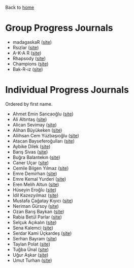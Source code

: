 Back to [home](https://mef-bda503.github.io)

# Group Progress Journals

+ madagaskaR ([site](https://pjournal.github.io/mef04g-madagaskar))
+ Rsızlar ([site](https://pjournal.github.io/mef04g-rsizlar))
+ A-K-A R ([site](https://pjournal.github.io/mef04g-a-k-a-r))
+ Rhapsody ([site](https://pjournal.github.io/mef04g-rhapsody))
+ Champions ([site](https://pjournal.github.io/mef04g-champions)) 
+ Bak-R-ız ([site](https://pjournal.github.io/mef04g-bak-r-iz))

# Individual Progress Journals

Ordered by first name.

+ Ahmet Emin Sarıcaoğlu ([site](https://pjournal.github.io/mef04-ahmeteminsa))
+ Ali Altıntaş ([site](https://pjournal.github.io/mef04-alialtintas/))
+ Alican Sevimay ([site](https://pjournal.github.io/mef04-AlicanSevimay))
+ Alihan Büyükeken ([site](https://pjournal.github.io/mef04-alihanb))
+ Aliihsan Cem Yüzbaşıoğlu ([site](https://pjournal.github.io/mef04-cemyzbs))
+ Atacan Bayseferoğulları ([site](https://pjournal.github.io/mef04-atacansefer))
+ Aybike Dilek ([site](https://pjournal.github.io/mef04-AybikeDilek))
+ Barış Sivas ([site](https://pjournal.github.io/mef04-sivasbaris))
+ Buğra Balantekın ([site](https://pjournal.github.io/mef04-Balantekin))
+ Caner Uçar ([site](https://pjournal.github.io/mef04-cnrucr))
+ Cemile Bilgen Yılmaz ([site](https://pjournal.github.io/mef04-BilgenYilmaz))
+ Emre Demirhan ([site](https://pjournal.github.io/mef04-demirhanemre))
+ Emre Kemal Yurderi ([site](https://pjournal.github.io/mef04-emreyurderi))
+ Eren Melih Altun ([site](https://pjournal.github.io/mef04-erenaltunn))
+ Hüseyin Eroğlu ([site](https://pjournal.github.io/mef04-erogluh))
+ İdil Kazezyılmaz ([site](https://pjournal.github.io/mef04-idilkylmz))
+ Mustafa Çağatay Kıyıcı ([site](https://pjournal.github.io/mef04-cagataykiyici))
+ Neriman Gürsoy ([site](https://pjournal.github.io/mef04-nerigrsy))
+ Ozan Barış Baykan ([site](https://pjournal.github.io/mef04-baykano))
+ Rabia Betül Parlar ([site](https://pjournal.github.io/mef04-parlarbetul))
+ Selçuk Açıkalın ([site](https://pjournal.github.io/mef04-acikalins))
+ Sena Kalemci ([site](https://pjournal.github.io/mef04-senakalemci))
+ Serdar Kami Üçkardeş ([site](https://pjournal.github.io/mef04-KamiUckardes))
+ Serhan Bayram ([site](https://pjournal.github.io/mef04-SBMEFBDA))
+ Taylan Polat ([site](https://pjournal.github.io/mef04-taylan95))
+ Tuğba Ünal ([site](https://pjournal.github.io/mef04-unaltugba))
+ Uğur Aşkar ([site](https://pjournal.github.io/mef04-uguraskar))
+ Umut Turhan ([site](https://pjournal.github.io/mef04-umutturhan))
